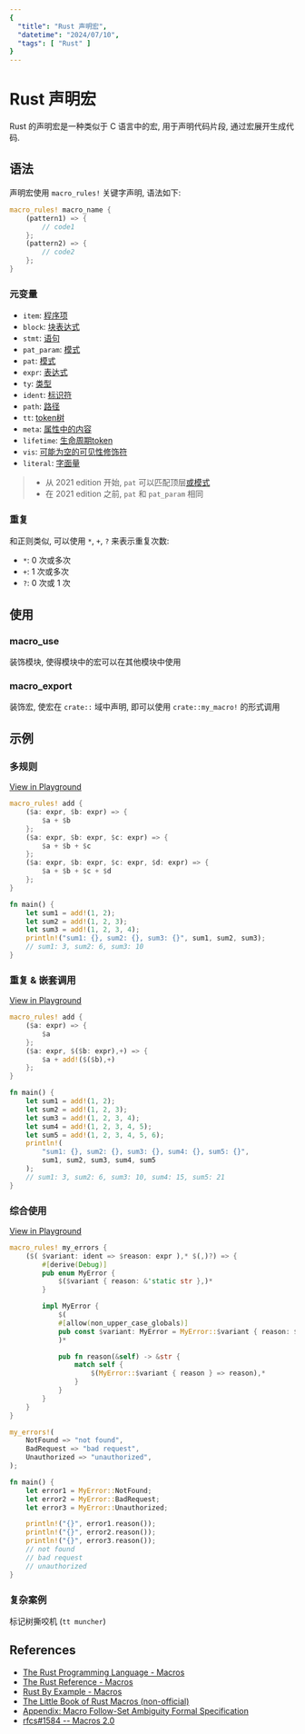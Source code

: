 ```yaml
---
{
  "title": "Rust 声明宏",
  "datetime": "2024/07/10",
  "tags": [ "Rust" ]
}
---
```


# Rust 声明宏

Rust 的声明宏是一种类似于 C 语言中的宏, 用于声明代码片段, 通过宏展开生成代码.

## 语法

声明宏使用 `macro_rules!` 关键字声明, 语法如下:

```rust
macro_rules! macro_name {
    (pattern1) => {
        // code1
    };
    (pattern2) => {
        // code2
    };
}
```

### 元变量

- `item`: [程序项](https://rustwiki.org/en/reference/items.html)
- `block`: [块表达式](https://rustwiki.org/en/reference/expressions/block-expr.html)
- `stmt`: [语句](https://rustwiki.org/en/reference/statements.html)
- `pat_param`: [模式](https://rustwiki.org/en/reference/patterns.html)
- `pat`: [模式](https://rustwiki.org/en/reference/patterns.html)
- `expr`: [表达式](https://rustwiki.org/en/reference/expressions.html)
- `ty`: [类型](https://rustwiki.org/en/reference/types.html#type-expressions)
- `ident`: [标识符](https://rustwiki.org/en/reference/identifiers.html)
- `path`: [路径](https://rustwiki.org/en/reference/paths.html#paths-in-types)
- `tt`: [token树](https://rustwiki.org/en/reference/macros.html#macro-invocation)
- `meta`: [属性中的内容](https://rustwiki.org/en/reference/attributes.html)
- `lifetime`: [生命周期token](https://rustwiki.org/en/reference/tokens.html#lifetimes-and-loop-labels)
- `vis`: [可能为空的可见性修饰符](https://rustwiki.org/en/reference/visibility-and-privacy.html)
- `literal`: [字面量](https://rustwiki.org/en/reference/expressions/literal-expr.html)

> - 从 2021 edition 开始, `pat` 可以匹配顶层[或模式](https://rustwiki.org/en/reference/patterns.html#or-patterns)
> - 在 2021 edition 之前, `pat` 和 `pat_param` 相同

### 重复

和正则类似, 可以使用 `*`, `+`, `?` 来表示重复次数:

- `*`: 0 次或多次
- `+`: 1 次或多次
- `?`: 0 次或 1 次

## 使用

### macro_use

装饰模块, 使得模块中的宏可以在其他模块中使用

### macro_export

装饰宏, 使宏在 `crate::` 域中声明, 即可以使用 `crate::my_macro!` 的形式调用

## 示例

### 多规则

[View in Playground](https://play.rust-lang.org/?version=stable&mode=debug&edition=2021&gist=25b557a57b0e0a801a03d14152a0c258)

```rust
macro_rules! add {
    ($a: expr, $b: expr) => {
        $a + $b
    };
    ($a: expr, $b: expr, $c: expr) => {
        $a + $b + $c
    };
    ($a: expr, $b: expr, $c: expr, $d: expr) => {
        $a + $b + $c + $d
    };
}

fn main() {
    let sum1 = add!(1, 2);
    let sum2 = add!(1, 2, 3);
    let sum3 = add!(1, 2, 3, 4);
    println!("sum1: {}, sum2: {}, sum3: {}", sum1, sum2, sum3);
    // sum1: 3, sum2: 6, sum3: 10
}
```

### 重复 & 嵌套调用

[View in Playground](https://play.rust-lang.org/?version=stable&mode=debug&edition=2021&gist=5801c3abc753b70a1ffebea275edd463)

```rust
macro_rules! add {
    ($a: expr) => {
        $a
    };
    ($a: expr, $($b: expr),+) => {
        $a + add!($($b),+)
    };
}

fn main() {
    let sum1 = add!(1, 2);
    let sum2 = add!(1, 2, 3);
    let sum3 = add!(1, 2, 3, 4);
    let sum4 = add!(1, 2, 3, 4, 5);
    let sum5 = add!(1, 2, 3, 4, 5, 6);
    println!(
        "sum1: {}, sum2: {}, sum3: {}, sum4: {}, sum5: {}",
        sum1, sum2, sum3, sum4, sum5
    );
    // sum1: 3, sum2: 6, sum3: 10, sum4: 15, sum5: 21
}
```

### 综合使用

[View in Playground](https://play.rust-lang.org/?version=stable&mode=debug&edition=2021&gist=821b1e8bc0651923c8c3b1445856d623)

```rust
macro_rules! my_errors {
    ($( $variant: ident => $reason: expr ),* $(,)?) => {
        #[derive(Debug)]
        pub enum MyError {
            $($variant { reason: &'static str },)*
        }

        impl MyError {
            $(
            #[allow(non_upper_case_globals)]
            pub const $variant: MyError = MyError::$variant { reason: $reason };
            )*

            pub fn reason(&self) -> &str {
                match self {
                    $(MyError::$variant { reason } => reason),*
                }
            }
        }
    }
}

my_errors!(
    NotFound => "not found",
    BadRequest => "bad request",
    Unauthorized => "unauthorized",
);

fn main() {
    let error1 = MyError::NotFound;
    let error2 = MyError::BadRequest;
    let error3 = MyError::Unauthorized;

    println!("{}", error1.reason());
    println!("{}", error2.reason());
    println!("{}", error3.reason());
    // not found
    // bad request
    // unauthorized
}
```

### 复杂案例

标记树撕咬机 (`tt muncher`)

## References

- [The Rust Programming Language - Macros](https://doc.rust-lang.org/book/ch19-06-macros.html)
- [The Rust Reference - Macros](https://doc.rust-lang.org/reference/macros.html)
- [Rust By Example - Macros](https://doc.rust-lang.org/stable/rust-by-example/macros.html)
- [The Little Book of Rust Macros (non-official)](https://veykril.github.io/tlborm/)
- [Appendix: Macro Follow-Set Ambiguity Formal Specification](https://rustwiki.org/en/reference/macro-ambiguity.html)
- [rfcs#1584 -- Macros 2.0](https://github.com/rust-lang/rfcs/blob/master/text/1584-macros.md)
